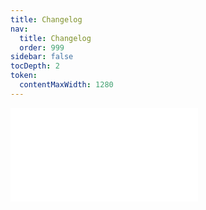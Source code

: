 ```yaml
---
title: Changelog
nav:
  title: Changelog
  order: 999
sidebar: false
tocDepth: 2
token:
  contentMaxWidth: 1280
---
```


<embed src="../../CHANGELOG.md"></embed>
